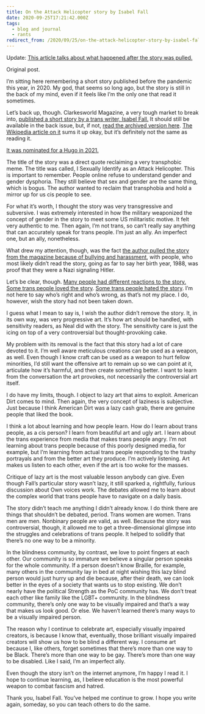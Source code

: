 ```yaml
---
title: On the Attack Helicopter story by Isabel Fall
date: 2020-09-25T17:21:42.000Z
tags:
  - blog and journal
  - rants
redirect_from: /2020/09/25/on-the-attack-helicopter-story-by-isabel-fall
---
```


Update: [This article talks about what happened after the story was pulled.](https://www.vox.com/the-highlight/22543858/isabel-fall-attack-helicopter)

Original post.

I’m sitting here remembering a short story published before the pandemic this year, in 2020. My god, that seems so long ago, but the story is still in the back of my mind, even if it feels like I’m the only one that read it sometimes.

Let’s back up, though. Clarkesworld Magazine, a very tough market to break into, [published a short story by a trans writer, Isabel Fall.](http://clarkesworldmagazine.com/prior/issue_160/) It should still be available in the back issue, but, if not, [read the archived version here](https://archive.is/oXDEt). [The Wikipedia article on it](https://en.wikipedia.org/wiki/I_Sexually_Identify_as_an_Attack_Helicopter#cite_note-The_Outline_24_January_2020-11) sums it up okay, but it’s definitely not the same as reading it.

[It was nominated for a Hugo in 2021.](https://www.tor.com/2021/04/13/announcing-the-2021-hugo-award-finalists/)

The title of the story was a direct quote reclaiming a very transphobic meme. The title was called, I Sexually Identify as an Attack Helicopter. This is important to remember. People online refuse to understand gender and gender dysphoria. They still believe that sex and gender are the same thing, which is bogus. The author wanted to reclaim that transphobia and hold a mirror up for us cis people to see.

For what it’s worth, I thought the story was very transgressive and subversive. I was extremely interested in how the military weaponized the concept of gender in the story to meet some US militaristic motive. It felt very authentic to me. Then again, I’m not trans, so can’t really say anything that can accurately speak for trans people. I’m just an ally. An imperfect one, but an ally, nonetheless.

What drew my attention, though, was the fact [the author pulled the story from the magazine because of bullying and harassment](clarkesworldmagazine.com/fall_01_20/), with people, who most likely didn’t read the story, going as far to say her birth year, 1988, was proof that they were a Nazi signaling Hitler.

Let’s be clear, though. [Many people had different reactions to the story.](https://womenwriteaboutcomics.com/2020/01/copter-crash-isabel-fall-and-the-transgender-sf-debate/) [Some trans people loved the story](https://blog.usejournal.com/an-open-letter-to-the-author-of-i-sexually-identify-as-an-attack-helicopter-72c268746bdb). [Some trans people hated the story](https://twitter.com/Erinys/status/1216421547562323968). I’m not here to say who’s right and who’s wrong, as that’s not my place. I do, however, wish the story had not been taken down.

I guess what I mean to say is, I wish the author didn’t remove the story. It, in its own way, was very progressive art. It’s how art should be handled, with sensitivity readers, as Neal did with the story. The sensitivity care is just the icing on top of a very controversial but thought-provoking cake.

My problem with its removal is the fact that this story had a lot of care devoted to it. I’m well aware meticulous creations can be used as a weapon, as well. Even though I know craft can be used as a weapon to hurt fellow minorities, I’d still want the offensive art to remain up so we can point at it, articulate how it’s harmful, and then create something better. I want to learn from the conversation the art provokes, not necessarily the controversial art itself.

I do have my limits, though. I object to lazy art that aims to exploit. American Dirt comes to mind. Then again, the very concept of laziness is subjective. Just because I think American Dirt was a lazy cash grab, there are genuine people that liked the book.

I think a lot about learning and how people learn. How do I learn about trans people, as a cis person? I learn from beautiful art and ugly art. I learn about the trans experience from media that makes trans people angry. I’m not learning about trans people because of this poorly designed media, for example, but I’m learning from actual trans people responding to the trashy portrayals and from the better art they produce. I’m actively listening. Art makes us listen to each other, even if the art is too woke for the masses.

Critique of lazy art is the most valuable lesson anybody can give. Even though Fall’s particular story wasn’t lazy, it still sparked a, rightfully, furious discussion about Own voices work. The debates allowed me to learn about the complex world that trans people have to navigate on a daily basis.

The story didn’t teach me anything I didn’t already know. I do think there are things that shouldn’t be debated, period. Trans women are women. Trans men are men. Nonbinary people are valid, as well. Because the story was controversial, though, it allowed me to get a three-dimensional glimpse into the struggles and celebrations of trans people. It helped to solidify that there’s no one way to be a minority.

In the blindness community, by contrast, we love to point fingers at each other. Our community is so immature we believe a singular person speaks for the whole community. If a person doesn’t know Braille, for example, many others in the community lay in bed at night wishing this lazy blind person would just hurry up and die because, after their death, we can look better in the eyes of a society that wants us to stop existing. We don’t nearly have the political Strength as the PoC community has. We don’t treat each other like family like the LGBT+ community. In the blindness community, there’s only one way to be visually impaired and that’s a way that makes us look good. Or else. We haven’t learned there’s many ways to be a visually impaired person.

The reason why I continue to celebrate art, especially visually impaired creators, is because I know that, eventually, those brilliant visually impaired creators will show us how to be blind a different way. I consume art because I, like others, forget sometimes that there’s more than one way to be Black. There’s more than one way to be gay. There’s more than one way to be disabled. Like I said, I’m an imperfect ally.

Even though the story isn’t on the internet anymore, I’m happy I read it. I hope to continue learning, as, I believe education is the most powerful weapon to combat fascism and hatred.

Thank you, Isabel Fall. You’ve helped me continue to grow. I hope you write again, someday, so you can teach others to do the same.
